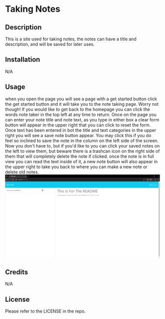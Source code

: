 # Taking Notes

## Description

This is a site used for taking notes, the notes can have a title and description, and will be saved for later uses.

## Installation

N/A

## Usage

when you open the page you will see a page with a get started button click the get started button and it will take you to the note taking page. Worry not though! If you would like to get back to the homepage you can click the words note taker in the top left at any time to return. Once on the page you can enter your note title and note text, as you type in either box a clear form button will appear in the upper right that you can click to reset the form. Once text has been entered in bot the title and text categories in the upper right you will see a save note button appear. You may click this if you do feel so inclined to save the note in the column on the left side of the screen. Now you don't have to, but if you'd like to you can click your saved notes on the left to view them, but beware there is a trashcan icon on the right side of them that will completely delete the note if clicked. once the note is in full view you can read the text inside of it, a new note button will also appear in the upper right to take you back to where you can make a new note or delete old notes.
![an image of the website working.](./demo/example.png)

## Credits

N/A

## License

Please refer to the LICENSE in the repo.